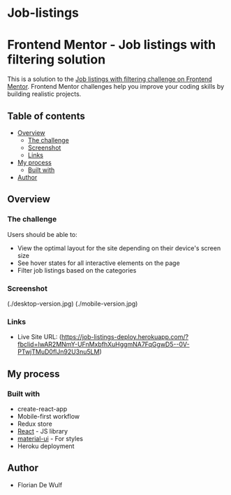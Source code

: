 # Job-listings

# Frontend Mentor - Job listings with filtering solution

This is a solution to the [Job listings with filtering challenge on Frontend Mentor](https://www.frontendmentor.io/challenges/job-listings-with-filtering-ivstIPCt). Frontend Mentor challenges help you improve your coding skills by building realistic projects. 

## Table of contents

- [Overview](#overview)
  - [The challenge](#the-challenge)
  - [Screenshot](#screenshot)
  - [Links](#links)
- [My process](#my-process)
  - [Built with](#built-with)
- [Author](#author)


## Overview

### The challenge

Users should be able to:

- View the optimal layout for the site depending on their device's screen size
- See hover states for all interactive elements on the page
- Filter job listings based on the categories

### Screenshot

(./desktop-version.jpg)
(./mobile-version.jpg)

### Links

- Live Site URL: (https://job-listings-deploy.herokuapp.com/?fbclid=IwAR2MNmY-UFnMxbfhXuHggmNA7FqGgwD5--0V-PTwjTMuD0flJn92U3nu5LM)

## My process

### Built with

- create-react-app
- Mobile-first workflow
- Redux store
- [React](https://reactjs.org/) - JS library
- [material-ui](https://material-ui.com/) - For styles
- Heroku deployment

## Author

- Florian De Wulf

